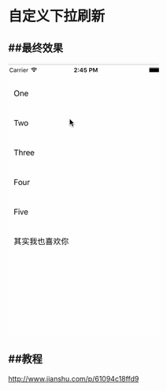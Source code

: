 # 自定义下拉刷新

##最终效果
------
![Alt text](./animation.gif)

##教程
--------
http://www.jianshu.com/p/61094c18ffd9